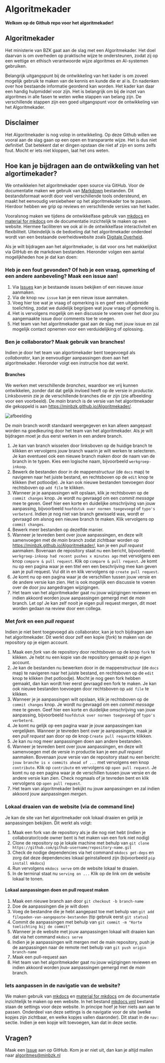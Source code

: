 # Algoritmekader

**Welkom op de Github repo voor het algoritmekader!**

## Algoritmekader

Het ministerie van BZK gaat aan de slag met een Algoritmekader. Het doel daarvan is om overheden op praktische wijze te ondersteunen, zodat zij op een wettige en ethisch verantwoorde wijze algoritmes en AI-systemen gebruiken.

Belangrijk uitgangspunt bij de ontwikkeling van het kader is om zoveel mogelijk gebruik te maken van de kennis en kunde die er al is. En nadenken over hoe bestaande informatie geordend kan worden. Het kader kan daar een handig hulpmiddel voor zijn. Het is belangrijk om bij de inzet van algoritmes in alle fasen te weten welke stappen van belang zijn. De verschillende stappen zijn een goed uitgangspunt voor de ontwikkeling van het Algoritmekader.

## Disclaimer
Het Algoritmekader is nog volop in ontwikkeling. Op deze Github willen we vooral aan de slag gaan op een open en transparante wijze. Het is dus niet definitief. Dat betekent dat er dingen opstaan die niet af zijn en soms zelfs fout. Mocht er iets niet kloppen, laat het ons weten.

## Hoe kan je bijdragen aan de ontwikkeling van het algortimekader?

We ontwikkelen het algoritmekader open source via GitHub. Voor de documentatie maken we gebruik van [Markdown](https://www.markdownguide.org/basic-syntax/) bestanden. Dit bestandsformaat wordt door veel verschillende tools ondersteund, en maakt het eenvoudig versiebeheer op het algoritmekader toe te passen. Hierdoor hebben we grip op reviews en verschillende versies van het kader.

Vooralsnog maken we tijdens de ontwikkelfase gebruik van [mkdocs](https://www.mkdocs.org/) en [material for mkdocs](https://squidfunk.github.io/mkdocs-material/) om de documentatie inzichtelijk te maken op een website. Hiermee faciliteren we ook al in de ontwikkelfase interactiviteit en flexibiliteit. Uiteindelijk is de bedoeling dat het algoritmekader onderdeel wordt van een bestaande overheidswebsite zoals [Digitale Overheid](www.digitaleoverheid.nl).

Als je wilt bijdragen aan het algoritmekader, is dat voor ons het makkelijkst via GitHub en de markdown bestanden. Hieronder volgen een aantal mogelijkheden hoe je dat kan doen:

### Heb je een fout gevonden? Of heb je een vraag, opmerking of een andere aanbeveling? Maak een issue aan!
1. Via [Issues](https://github.com/MinBZK/Algoritmekader/issues) kan je bestaande issues bekijken of een nieuwe *issue* aanmaken.
2. Via de knop `new issue` kan je een nieuw issue aanmaken.
3. Voeg hier toe wat je vraag of opmerking is en geef een uitgebreide toelichting, zodat we duidelijk begrijpen wat jouw vraag of opmerking is.
4. Het is vervolgens mogelijk om een discussie te voeren over het door jou aangemaakte issue door comments toe te voegen. 
5. Het team van het algoritmekader gaat aan de slag met jouw issue en zal mogelijk contact opnemen voor een verduidelijking of oplossing. 

### Ben je collaborator? Maak gebruik van branches!
Indien je door het team van algortimekader bent toegevoegd als *collaborator*, kan je eenvoudiger aanpassingen doen aan het algoritmekader. Hieronder volgt een instructie hoe dat werkt. 

#### Branches
We werken met verschillende *branches*, waardoor we vrij kunnen ontwikkelen, zonder dat dat gelijk invloed heeft op de versie in *productie*. Linksbovenin zie je de verschillende branches die er zijn (zie afbeelding voor een voorbeeld). De *main* branch is de versie van het algoritmekader die gekoppeld is aan https://minbzk.github.io/Algoritmekader/. 

![afbeelding](https://github.com/MinBZK/Algoritmekader/assets/71120805/36ebc0a2-acf0-4404-aad6-59cbd0bc3243)

De *main* branch wordt standaard weergegeven en kan alleen aangepast worden na goedkeuring door het team van het algoritmekader. Als je wilt bijdragen moet je dus eerst werken in een andere branch. 

1. Je kan van branch wisselen door linksboven op de huidige branch te klikken en vervolgens jouw branch waarin je wilt werken te selecteren. Je kan eventueel ook een nieuwe branch maken door de naam van de branch in te typen. Kies een logische naam, bijvoorbeeld `werkgroep-inkoop`.
2. Bewerk de bestanden door in de mappenstructuur (de `docs` map) te navigeren naar het juiste bestand, en rechtsboven op de `edit` knop te klikken (het potloodje). Je kan ook nieuwe bestanden toevoegen door rechtsboven op `add file` te klikken.
3. Wanneer je je aanpassingen wilt opslaan, klik je rechtsboven op de `commit changes` knop. Je wordt nu gevraagd om een *commit message* mee te geven. Geef hier een korte en duidelijke omschrijving van jouw aanpassing, bijvoorbeeld `hoofdstuk over normen toegevoegd` of `typo's verbeterd`. Indien je nog niet van branch gewisseld was, wordt er gevraagd om alsnog een nieuwe branch te maken. Klik vervolgens op `commit changes`.
4. Bewerk meer bestanden op dezelfde manier. 
5. Wanneer je tevreden bent over jouw aanpassingen, en deze wilt samenvoegen met de *main* branch zodat zichtbaar worden op https://minbzk.github.io/Algoritmekader/, kan je een *pull request* aanmaken. Bovenaan de repository staat nu een bericht, bijvoorbeeld: `werkgroep-inkoop had recent pushes x minutes ago` met vervolgens een knop `compare & pull request`. Klik op `compare & pull request`. Je komt nu op een pagina waar je een titel een een beschrijving mee kan geven aan je pull request. Vul dit in en klik vervolgens op `create pull request`.
6. Je komt nu op een pagina waar je de verschillen tussen jouw versie en de andere versie kan zien. Het is ook mogelijk een discussie te voeren over de door jou aangedragen wijzigingen.
7. Het team van het algoritmekader gaat nu jouw wijzigingen reviewen en indien akkoord worden jouw aanpassingen gemergd met de *main* branch. Let op! Je kan zelf nooit je eigen pull request mergen, dit moet worden gedaan na review door een collega. 
  
### Met *fork* en een *pull request*
Indien je niet bent toegevoegd als collaborator, kan je toch bijdragen aan het algoritmekader. Dit werkt door zelf een kopie (*fork*) te maken van de repository op je eigen account. 
1. Maak een *fork* van de repository door rechtsboven op de knop `fork` te klikken. Je hebt nu een kopie van de repository gemaakt op je eigen account.
2. Je kan de bestanden nu bewerken door in de mappenstructuur (de `docs` map) te navigeren naar het juiste bestand, en rechtsboven op de `edit` knop te klikken (het potloodje). Mocht je nog geen fork hebben gemaakt, dan kan wordt hier eerst gevraagd een fork te maken. Je kan ook nieuwe bestanden toevoegen door rechtsboven op `add file` te klikken. 
3. Wanneer je je aanpassingen wilt opslaan, klik je rechtsboven op de `commit changes` knop. Je wordt nu gevraagd om een *commit message* mee te geven. Geef hier een korte en duidelijke omschrijving van jouw aanpassing, bijvoorbeeld `hoofdstuk over normen toegevoegd` of `typo's verbeterd`.
4. Je komt nu gelijk op een pagina waar je jouw aanpassingen kan vergelijken. Wanneer je tevreden bent over je aanpassingen, maak je een *pull request* aan door op de knop `Create pull request`te klikken.
5. Je kan nu nog meer aanpassingen doen aan andere bestanden. 
6. Wanneer je tevreden bent over jouw aanpassingen, en deze wilt samenvoegen met de versie in productie kan je een *pull request* aanmaken. Bovenaan jouw versie van de repository staat nu een bericht: `jouw branche is x commits ahead of ...` met vervolgens een knop `contribute`. Klik op `contribute` en vervolgens op `open pull request`. Je komt nu op een pagina waar je de verschillen tussen jouw versie en de andere versie kan zien. Check nogmaals of je tevreden bent en klik vervolgens op `open pull request`.
7. Het team van algoritmekader bekijkt nu jouw aanpassingen en zal indien akkoord jouw aanpassingen *mergen*.
   
### Lokaal draaien van de website (via de command line)
Je kan de site van het algoritmekader ook lokaal draaien en gelijk je aanpassingen bekijken. Dit werkt als volgt:
1. Maak een fork van de repository als je die nog niet hebt (indien je collaborator/code owner bent is het maken van een fork niet nodig) 
2. Clone de repository op je lokale machine met behulp van `git clone https://github.com/github-username/repository-name.git`
3. Check de nodige dependencies via het command `mkdocs get-deps` en zorg dat deze dependencies lokaal geinstalleerd zijn (bijvoorbeeld `pip install mkdocs`)
4. Run vervolgens `mkdocs serve` om de website lokaal te draaien.
5. In de terminal staat nu `serving on ...` Klik op de link om de website lokaal te tonen. 

#### Lokaal aanpassingen doen en pull request maken
1. Maak een nieuwe branch aan door `git checkout -b branch-name`
2. Doe de aanpassingen die je wilt doen
3. Voeg de bestandne die je hebt aangepast toe met behulp van `git add filepaden-van-aangepaste-bestanden` (tip gebruik eerst `git status`)
4. Commit de aanpassingen met behulp van `git commit -m "Korte toelichting bij de commit"`
5. Wanneer je de website met jouw aanpassingen lokaal wilt draaien kan dat via het command `mkdocs serve`
6. Indien je je aanpassingen wilt mergen met de main repository, push je de aanpassingen naar de remote met behulp van `git push origin branch-name`
7. Maak een pull-request aan
8. Het team van het algoritmekader gaat nu jouw wijzigingen reviewen en indien akkoord worden jouw aanpassingen gemergd met de *main* branch.

### Iets aanpassen in de navigatie van de website?
We maken gebruik van  [mkdocs](https://www.mkdocs.org/) en [material for mkdocs](https://squidfunk.github.io/mkdocs-material/) om de documentatie inzichtelijk te maken op een website. In het bestand [mkdocs.yml](https://github.com/MinBZK/Algoritmekader/blob/main/mkdocs.yml) bestand staan de settings voor deze website. In principe hoef je hier niets aan aan te passen. 
Onderdeel van deze settings is de navigatie voor de site (welke kopjes zijn zichtbaar, en welke kopjes vallen daaronder). Dit staat in de `nav:` sectie. Indien je een kopje wilt toevoegen, kan dat in deze sectie. 

## Vragen?
Maak een [Issue](https://github.com/MinBZK/Algoritmekader/issues) aan op GitHub. Kom je er niet uit, dan kan je altijd mailen naar algoritmes@minbzk.nl 
